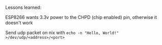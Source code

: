 Lessons learned:

ESP8266 wants 3.3v power to the CHPD (chip enabled) pin, otherwise it doesn't work

Send udp packet on nix with 
`echo -n "Hello, World!" >/dev/udp/<address>/<port>`
